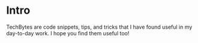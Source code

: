 # Intro

TechBytes are code snippets, tips, and tricks that I have found useful in my day-to-day work. I hope you find them useful too!
